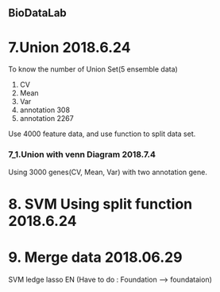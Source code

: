 ## BioDataLab


# 7.Union   2018.6.24

  To know the number of Union Set(5 ensemble data)
   1. CV
   2. Mean
   3. Var
   4. annotation 308
   5. annotation 2267
  
  Use 4000 feature data, and use function to split data set. 
  
### 7_1.Union with venn Diagram 2018.7.4
 Using 3000 genes(CV, Mean, Var) with two annotation gene.


# 8. SVM Using split function   2018.6.24
# 9. Merge data 2018.06.29
 SVM ledge lasso EN
 (Have to do : Foundation --> foundataion)
